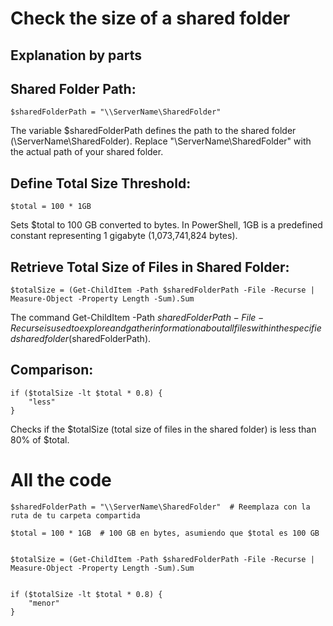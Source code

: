 # Check the size of a shared folder

## Explanation by parts

## Shared Folder Path:
```
$sharedFolderPath = "\\ServerName\SharedFolder"
```
The variable $sharedFolderPath defines the path to the shared folder (\\ServerName\SharedFolder). Replace "\\ServerName\SharedFolder" with the actual path of your shared folder.

## Define Total Size Threshold:
```
$total = 100 * 1GB
```
Sets $total to 100 GB converted to bytes. In PowerShell, 1GB is a predefined constant representing 1 gigabyte (1,073,741,824 bytes).

## Retrieve Total Size of Files in Shared Folder:
```
$totalSize = (Get-ChildItem -Path $sharedFolderPath -File -Recurse | Measure-Object -Property Length -Sum).Sum

```
The command Get-ChildItem -Path $sharedFolderPath -File -Recurse is used to explore and gather information about all files within the specified shared folder ($sharedFolderPath).
## Comparison:
```
if ($totalSize -lt $total * 0.8) {
    "less"
}
```
Checks if the $totalSize (total size of files in the shared folder) is less than 80% of $total.

# All the code
```
$sharedFolderPath = "\\ServerName\SharedFolder"  # Reemplaza con la ruta de tu carpeta compartida

$total = 100 * 1GB  # 100 GB en bytes, asumiendo que $total es 100 GB


$totalSize = (Get-ChildItem -Path $sharedFolderPath -File -Recurse | Measure-Object -Property Length -Sum).Sum


if ($totalSize -lt $total * 0.8) {
    "menor"
}
```
